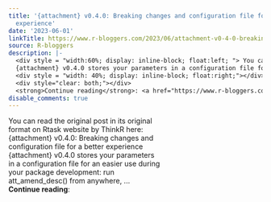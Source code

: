 ```yaml
---
title: '{attachment} v0.4.0: Breaking changes and configuration file for a better
  experience'
date: '2023-06-01'
linkTitle: https://www.r-bloggers.com/2023/06/attachment-v0-4-0-breaking-changes-and-configuration-file-for-a-better-experience/
source: R-bloggers
description: |-
  <div style = "width:60%; display: inline-block; float:left; "> You can read the original post in its original format on Rtask website by ThinkR here: {attachment} v0.4.0: Breaking changes and configuration file for a better experience<br />
  {attachment} v0.4.0 stores your parameters in a configuration file for an easier use during your package development: run att_amend_desc() from anywhere, ...</div>
  <div style = "width: 40%; display: inline-block; float:right;"></div>
  <div style="clear: both;"></div>
  <strong>Continue reading</strong>: <a href="https://www.r-bloggers.com/2023/06/attachment-v0 ...
disable_comments: true
---
```

<div style = "width:60%; display: inline-block; float:left; "> You can read the original post in its original format on Rtask website by ThinkR here: {attachment} v0.4.0: Breaking changes and configuration file for a better experience<br />
{attachment} v0.4.0 stores your parameters in a configuration file for an easier use during your package development: run att_amend_desc() from anywhere, ...</div>
<div style = "width: 40%; display: inline-block; float:right;"></div>
<div style="clear: both;"></div>
<strong>Continue reading</strong>: <a href="https://www.r-bloggers.com/2023/06/attachment-v0 ...